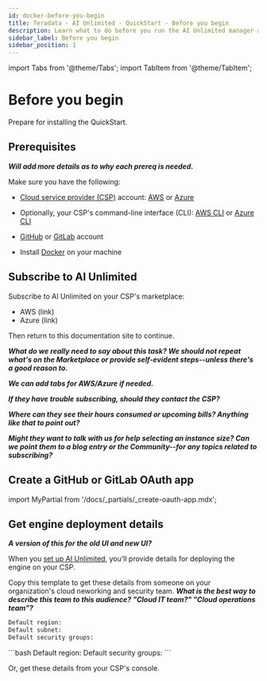 ```yaml
---
id: docker-before-you-begin
title: Teradata - AI Unlimited - QuickStart - Before you begin
description: Learn what to do before you run the AI Unlimited manager and JupyterLab using Docker.
sidebar_label: Before you begin
sidebar_position: 1
---
```

import Tabs from '@theme/Tabs';
import TabItem from '@theme/TabItem';

# Before you begin

Prepare for installing the QuickStart.

## Prerequisites

***Will add more details as to why each prereq is needed.***

Make sure you have the following: 

- [Cloud service provider (CSP)](/docs/glossary.md#glo-csp) account: [AWS](https://aws.amazon.com) or [Azure](https://azure.microsoft.com) 

- Optionally, your CSP's command-line interface (CLI): [AWS CLI](https://docs.aws.amazon.com/cli/latest/userguide/cli-chap-getting-started.html) or [Azure CLI](https://learn.microsoft.com/en-us/cli/azure/get-started-with-azure-cli)

- [GitHub](https://github.com) or [GitLab](https://gitlab.com) account

- Install [Docker](https://www.docker.com/get-started/) on your machine

## Subscribe to AI Unlimited

Subscribe to AI Unlimited on your CSP's marketplace:
- AWS (link)
- Azure (link)

Then return to this documentation site to continue.
 
***What do we really need to say about this task? We should not repeat what's on the Marketplace or provide self-evident steps--unless there's a good reason to.***
 
***We can add tabs for AWS/Azure if needed.***
 
***If they have trouble subscribing, should they contact the CSP?***
  
***Where can they see their hours consumed or upcoming bills? Anything like that to point out?***
 
***Might they want to talk with us for help selecting an instance size? Can we point them to a blog entry or the Community--for any topics related to subscribing?***
 
## Create a GitHub or GitLab OAuth app

import MyPartial from '/docs/_partials/_create-oauth-app.mdx';

<MyPartial />

## Get engine deployment details

***A version of this for the old UI and new UI?***
  
When you [set up AI Unlimited](/docs/install-ai-unlimited/quickstart/docker-setup-b.md), you'll provide details for deploying the engine on your CSP. 

Copy this template to get these details from someone on your organization's cloud neworking and security team. ***What is the best way to describe this team to this audience? "Cloud IT team?" "Cloud operations team"?*** 
<Tabs>
<TabItem value="aws" label="AWS">
```bash
Default region:
Default subnet:
Default security groups: 
```
</TabItem>

<TabItem value="azure" label="Azure">
	```bash
	Default region:
    Default security groups: 
	```
</TabItem>
</Tabs> 

Or, get these details from your CSP's console.